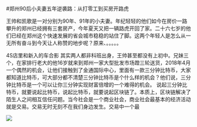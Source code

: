 
#郑州90后小夫妻五年逆袭路：从打零工到买房开路虎

王帅和凯歌是一对分别为90年、91年的小夫妻。年纪轻轻的他们如今在房价一路攀升的郑州已经拥有三套房产，今年夏天又把一辆路虎开回了家。二十六七岁的他们已经在郑州这个快速发展的省会城市稳稳的站住了脚。这两个年轻人是怎么从一无所有奋斗到今天让人称赞的地步呢？原来、。。。。。

4S店里和新入的车合影
其实两人都非科班出身，王帅甚至都没有上初中。兄妹三个，在家排行老大的他16岁就来到郑州一家大型批发市场蹬三轮送货，2018年4月一个偶然的机会，让他们接触到了金通国际中心，里面有一款三分钟比特币，大家都知道比特币，可大部分都不清楚三分钟比特币是个什么样的机会？他们说，三分钟比特币是一个可以让你三分钟实现财富倍增的一个难得的机会。
说起三分钟比特币，就要说起比特币，说起比特币，就要说起区块链了。本质上，区块链解决了陌生人之间相互信任问题。当今社会是一个商业社会，商业社会最基本的经济活动就是交易。交易无时无刻不在我们身边发生。交易中一个最

![](http://a2.qpic.cn/psb?/V107iJB72u9mCg/WtDVzV96*Cdo9Q0IDOkFG48X6SA0McpLorqYPXQWnio!/c/dDEBAAAAAAAA&ek=1&kp=1&pt=0&bo=rgGuAQAAAAARFyA!&tl=1&vuin=242164545&tm=1529492400&sce=60-2-2&rf=0-0)
